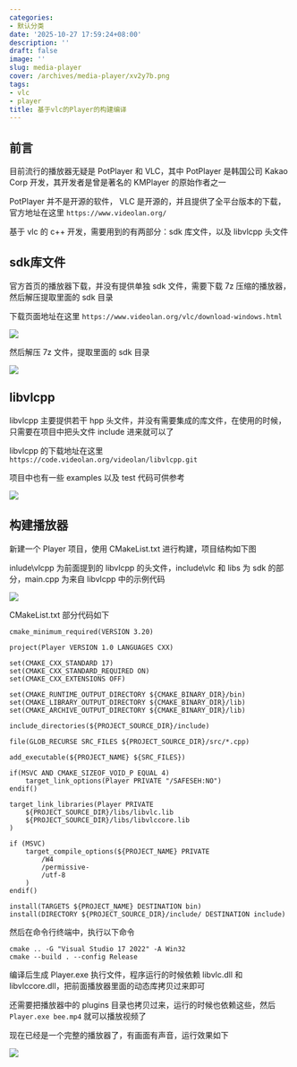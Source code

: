 ```yaml
---
categories:
- 默认分类
date: '2025-10-27 17:59:24+08:00'
description: ''
draft: false
image: ''
slug: media-player
cover: /archives/media-player/xv2y7b.png
tags:
- vlc
- player
title: 基于vlc的Player的构建编译
---
```


## 前言

目前流行的播放器无疑是 PotPlayer 和 VLC，其中 PotPlayer 是韩国公司 Kakao Corp 开发，其开发者是曾是著名的 KMPlayer 的原始作者之一

PotPlayer 并不是开源的软件， VLC 是开源的，并且提供了全平台版本的下载，官方地址在这里 `https://www.videolan.org/`

基于 vlc 的 c++ 开发，需要用到的有两部分：sdk 库文件，以及 libvlcpp 头文件

## sdk库文件

官方首页的播放器下载，并没有提供单独 sdk 文件，需要下载 7z 压缩的播放器，然后解压提取里面的 sdk 目录

下载页面地址在这里 `https://www.videolan.org/vlc/download-windows.html`

![](/archives/media-player/xv2y7b.png)

然后解压 7z 文件，提取里面的 sdk 目录

![](/archives/media-player/im39j9.png)

## libvlcpp 

libvlcpp 主要提供若干 hpp 头文件，并没有需要集成的库文件，在使用的时候，只需要在项目中把头文件 include 进来就可以了

libvlcpp 的下载地址在这里 `https://code.videolan.org/videolan/libvlcpp.git`

项目中也有一些 examples 以及 test 代码可供参考

![](/archives/media-player/pzrxtv.png)

## 构建播放器

新建一个 Player 项目，使用 CMakeList.txt 进行构建，项目结构如下图 

inlude\vlcpp 为前面提到的 libvlcpp 的头文件，include\vlc 和 libs 为 sdk 的部分，main.cpp 为来自 libvlcpp 中的示例代码

![](/archives/media-player/f39h3w.png)

CMakeList.txt 部分代码如下 

```shell
cmake_minimum_required(VERSION 3.20)

project(Player VERSION 1.0 LANGUAGES CXX)

set(CMAKE_CXX_STANDARD 17)
set(CMAKE_CXX_STANDARD_REQUIRED ON)
set(CMAKE_CXX_EXTENSIONS OFF)

set(CMAKE_RUNTIME_OUTPUT_DIRECTORY ${CMAKE_BINARY_DIR}/bin)
set(CMAKE_LIBRARY_OUTPUT_DIRECTORY ${CMAKE_BINARY_DIR}/lib)
set(CMAKE_ARCHIVE_OUTPUT_DIRECTORY ${CMAKE_BINARY_DIR}/lib)

include_directories(${PROJECT_SOURCE_DIR}/include)

file(GLOB_RECURSE SRC_FILES ${PROJECT_SOURCE_DIR}/src/*.cpp)

add_executable(${PROJECT_NAME} ${SRC_FILES})

if(MSVC AND CMAKE_SIZEOF_VOID_P EQUAL 4)
    target_link_options(Player PRIVATE "/SAFESEH:NO")
endif()

target_link_libraries(Player PRIVATE
    ${PROJECT_SOURCE_DIR}/libs/libvlc.lib
    ${PROJECT_SOURCE_DIR}/libs/libvlccore.lib
)

if (MSVC)
    target_compile_options(${PROJECT_NAME} PRIVATE
        /W4
        /permissive-
        /utf-8
    )
endif()

install(TARGETS ${PROJECT_NAME} DESTINATION bin)
install(DIRECTORY ${PROJECT_SOURCE_DIR}/include/ DESTINATION include)
```

然后在命令行终端中，执行以下命令

```shell
cmake .. -G "Visual Studio 17 2022" -A Win32
cmake --build . --config Release
```

编译后生成 Player.exe 执行文件，程序运行的时候依赖 libvlc.dll 和 libvlccore.dll，把前面播放器里面的动态库拷贝过来即可

还需要把播放器中的 plugins 目录也拷贝过来，运行的时候也依赖这些，然后 `Player.exe bee.mp4` 就可以播放视频了

现在已经是一个完整的播放器了，有画面有声音，运行效果如下

![](/archives/media-player/v6xwz4.png)
